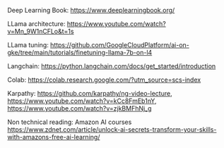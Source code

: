 Deep Learning Book: https://www.deeplearningbook.org/

LLama architecture: https://www.youtube.com/watch?v=Mn_9W1nCFLo&t=1s

LLama tuning: https://github.com/GoogleCloudPlatform/ai-on-gke/tree/main/tutorials/finetuning-llama-7b-on-l4

Langchain: https://python.langchain.com/docs/get_started/introduction

Colab: https://colab.research.google.com/?utm_source=scs-index

Karpathy: 
https://github.com/karpathy/ng-video-lecture,
https://www.youtube.com/watch?v=kCc8FmEb1nY,
https://www.youtube.com/watch?v=zjkBMFhNj_g

Non technical reading:
Amazon AI courses
https://www.zdnet.com/article/unlock-ai-secrets-transform-your-skills-with-amazons-free-ai-learning/
